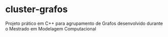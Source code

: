 # cluster-grafos
Projeto prático em C++ para agrupamento de Grafos desenvolvido durante o Mestrado em Modelagem Computacional
